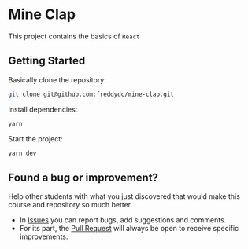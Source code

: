 # Mine Clap

This project contains the basics of `React`

## Getting Started

Basically clone the repository:

```bash
git clone git@github.com:freddydc/mine-clap.git
```

Install dependencies:

```bash
yarn
```

Start the project:

```bash
yarn dev
```

## Found a bug or improvement?

Help other students with what you just discovered that would make this course and repository so much better.

- In [Issues](https://github.com/freddydc/mine-clap/issues/new) you can report bugs, add suggestions and comments.
- For its part, the [Pull Request](https://github.com/freddydc/mine-clap/pulls) will always be open to receive specific improvements.
